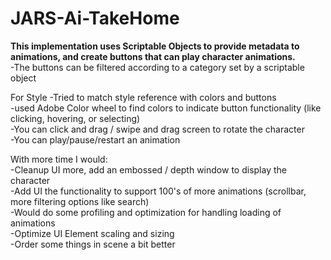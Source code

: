 # JARS-Ai-TakeHome
<b>This implementation uses Scriptable Objects to provide metadata to animations, and create buttons that can play character animations.</b>  
-The buttons can be filtered according to a category set by a scriptable object

For Style
-Tried to match style reference with colors and buttons  
-used Adobe Color wheel to find colors to indicate button functionality (like clicking, hovering, or selecting)  
-You can click and drag / swipe and drag screen to rotate the character  
-You can play/pause/restart an animation  


With more time I would:  
-Cleanup UI more, add an embossed / depth window to display the character  
-Add UI the functionality to support 100's of more animations (scrollbar, more filtering options like search)  
-Would do some profiling and optimization for handling loading of animations  
-Optimize UI Element scaling and sizing  
-Order some things in scene a bit better  
